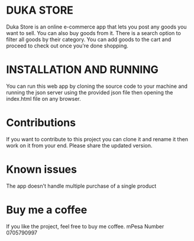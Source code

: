 # DUKA STORE

Duka Store is an online e-commerce app that lets you post any goods you want to sell. You can also buy goods from it. There is a search option to filter all goods by their category. You can add goods to the cart and proceed to check out once you're done shopping.

# INSTALLATION AND RUNNING

You can run this web app by cloning the source code to your machine and running the json server using the provided json file then opening the index.html file on any browser.

# Contributions

If you want to contribute to this project you can clone it and rename it then work on it from your end. Please share the updated version.

# Known issues

The app doesn't handle multiple purchase of a single product

# Buy me a coffee

If you like the project, feel free to buy me coffee. mPesa Number 0705790997
